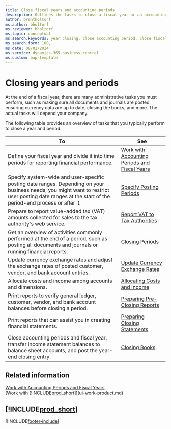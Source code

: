 ```yaml
---
title: Close fiscal years and accounting periods
description: Outlines the tasks to close a fiscal year or an accounting period, such as ensuring documents and journals are posted and verifying bank balances.
author: brentholtorf
ms.author: bholtorf
ms.reviewer: bholtorf
ms.topic: conceptual
ms.search.keywords: year closing, close accounting period, close fiscal year, bank account detailed trial balance
ms.search.form: 100,
ms.date: 08/02/2024
ms.service: dynamics-365-business-central
ms.custom: bap-template
---
```


# Closing years and periods

At the end of a fiscal year, there are many administrative tasks you must perform, such as making sure all documents and journals are posted, ensuring currency data are up to date, closing the books, and more. The actual tasks will depend your company.

The following table provides an overview of tasks that you typically perform to close a year and period.

| To | See |
| --- | --- |
| Define your fiscal year and divide it into time periods for reporting financial performance. | [Work with Accounting Periods and Fiscal Years](finance-accounting-periods-and-fiscal-years.md)|
| Specify system-wide and user-specific posting date ranges. Depending on your business needs, you might want to restrict user posting date ranges at the start of the period-end process or after it. |[Specify Posting Periods](finance-how-specify-posting-periods.md) |
| Prepare to report value-added tax (VAT) amounts collected for sales to the tax authority's web service. |[Report VAT to Tax Authorities](finance-how-report-vat.md)|
| Get an overview of activities commonly performed at the end of a period, such as posting all documents and journals or running financial reports. |[Closing Periods](year-how-complete-period-end-processes.md) |
| Update currency exchange rates and adjust the exchange rates of posted customer, vendor, and bank account entries. |[Update Currency Exchange Rates](finance-how-update-currencies.md) |
| Allocate costs and income among accounts and dimensions. |[Allocating Costs and Income](year-allocate-costs-income.md) |
| Print reports to verify general ledger, customer, vendor, and bank account balances before closing a period. |[Preparing Pre-Closing Reports](year-prepare-preclose-reports.md) |
| Print reports that can assist you in creating financial statements. |[Preparing Closing Statements](year-prepare-close-statement.md) |
| Close accounting periods and fiscal year, transfer income statement balances to balance sheet accounts, and post the year-end closing entry. |[Closing Books](year-close-books.md) |

## Related information

[Work with Accounting Periods and Fiscal Years](finance-accounting-periods-and-fiscal-years.md)  
[Work with [!INCLUDE[prod_short](includes/prod_short.md)]](ui-work-product.md)

## [!INCLUDE[prod_short](includes/free_trial_md.md)]  

[!INCLUDE[footer-include](includes/footer-banner.md)]
